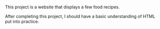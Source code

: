 This project is a website that displays a few food recipes.

After completing this project, I should have a basic understanding of HTML put into practice.
